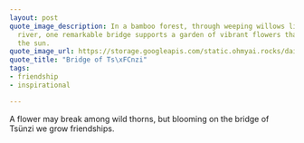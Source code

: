 ```yaml
---
layout: post
quote_image_description: In a bamboo forest, through weeping willows lining a sparkling
  river, one remarkable bridge supports a garden of vibrant flowers that climb towards
  the sun.
quote_image_url: https://storage.googleapis.com/static.ohmyai.rocks/daily/2023-12-14.jpg
quote_title: "Bridge of Ts\xFCnzi"
tags:
- friendship
- inspirational

---
```


A flower may break among wild thorns, but blooming on the bridge of Tsünzi we grow friendships.